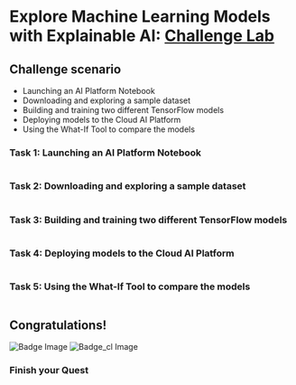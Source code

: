# Explore Machine Learning Models with Explainable AI: [Challenge Lab](https://www.qwiklabs.com/focuses/12011?parent=catalog)

## Challenge scenario
- Launching an AI Platform Notebook
- Downloading and exploring a sample dataset
- Building and training two different TensorFlow models
- Deploying models to the Cloud AI Platform
- Using the What-If Tool to compare the models


### Task 1: Launching an AI Platform Notebook

```

```

### Task 2: Downloading and exploring a sample dataset

```

```

### Task 3: Building and training two different TensorFlow models
```

```

### Task 4: Deploying models to the Cloud AI Platform
```

```


### Task 5: Using the What-If Tool to compare the models
```

```

## Congratulations!
![Badge Image](https://github.com/kkkkk317/qwiklabs-gcp/blob/main/img/Perform-Foundational-Infrastructure-Tasks-in-Google-Cloud.png) ![Badge_cl Image](https://github.com/kkkkk317/qwiklabs-gcp/blob/main/img/Perform-Foundational-Infrastructure-Tasks-in-Google-Cloud-cl.png)

### Finish your Quest


